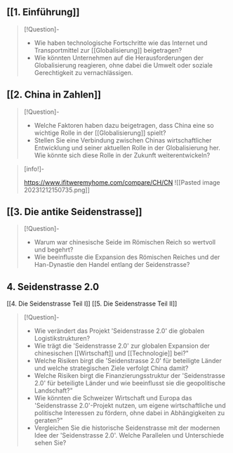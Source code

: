 ## [[1. Einführung]]

>[!Question]-
>- Wie haben technologische Fortschritte wie das Internet und Transportmittel zur [[Globalisierung]] beigetragen?
>- Wie könnten Unternehmen auf die Herausforderungen der Globalisierung reagieren, ohne dabei die Umwelt oder soziale Gerechtigkeit zu vernachlässigen.

## [[2. China in Zahlen]]

>[!Question]-
>- Welche Faktoren haben dazu beigetragen, dass China eine so wichtige Rolle in der [[Globalisierung]] spielt?
>- Stellen Sie eine Verbindung zwischen Chinas wirtschaftlicher Entwicklung und seiner aktuellen Rolle in der Globalisierung her. Wie könnte sich diese Rolle in der Zukunft weiterentwickeln?

>[info!]-
>
>https://www.ifitweremyhome.com/compare/CH/CN
>![[Pasted image 20231212150735.png]]

## [[3. Die antike Seidenstrasse]]

>[!Question]-
>- Warum war chinesische Seide im Römischen Reich so wertvoll und begehrt?
>- Wie beeinflusste die Expansion des Römischen Reiches und der Han-Dynastie den Handel entlang der Seidenstrasse?

## 4. Seidenstrasse 2.0
[[4. Die Seidenstrasse Teil I]]
[[5. Die Seidenstrasse Teil II]]

>[!Question]-
>- Wie verändert das Projekt 'Seidenstrasse 2.0' die globalen Logistikstrukturen?
>- Wie trägt die 'Seidenstrasse 2.0' zur globalen Expansion der chinesischen [[Wirtschaft]] und [[Technologie]] bei?"
>- Welche Risiken birgt die 'Seidenstrasse 2.0' für beteiligte Länder und welche strategischen Ziele verfolgt China damit?
>- Welche Risiken birgt die Finanzierungsstruktur der 'Seidenstrasse 2.0' für beteiligte Länder und wie beeinflusst sie die geopolitische Landschaft?"
>- Wie könnten die Schweizer Wirtschaft und Europa das 'Seidenstrasse 2.0'-Projekt nutzen, um eigene wirtschaftliche und politische Interessen zu fördern, ohne dabei in Abhängigkeiten zu geraten?"
>- Vergleichen Sie die historische Seidenstrasse mit der modernen Idee der 'Seidenstrasse 2.0'. Welche Parallelen und Unterschiede sehen Sie?


